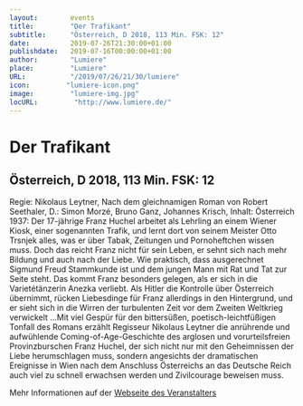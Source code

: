 ```yaml
---
layout:        events
title:         "Der Trafikant"
subtitle:      "Österreich, D 2018, 113 Min. FSK: 12"
date:          2019-07-26T21:30:00+01:00
publishdate:   2019-07-16T00:00:00+01:00
author:        "Lumiere"
place:         "Lumiere"
URL:           "/2019/07/26/21/30/lumiere"
icon:         "lumiere-icon.png"
image:         "lumiere-img.jpg"
locURL:         "http://www.lumiere.de/"
---
```


Der Trafikant
===========

Österreich, D 2018, 113 Min. FSK: 12
-----------

Regie: Nikolaus Leytner, Nach dem gleichnamigen Roman von Robert Seethaler, D.: Simon Morzé, Bruno Ganz, Johannes Krisch, Inhalt: Österreich 1937: Der 17-jährige Franz Huchel arbeitet als Lehrling an einem Wiener Kiosk, einer sogenannten Trafik, und lernt dort von seinem Meister Otto Trsnjek alles, was er über Tabak, Zeitungen und Pornoheftchen wissen muss. Doch das reicht Franz nicht für sein Leben, er sehnt sich nach mehr Bildung und auch nach der Liebe. Wie praktisch, dass ausgerechnet Sigmund Freud Stammkunde ist und dem jungen Mann mit Rat und Tat zur Seite steht. Das kommt Franz besonders gelegen, als er sich in die Varietétänzerin Anezka  verliebt. Als Hitler die Kontrolle über Österreich übernimmt, rücken Liebesdinge für Franz allerdings in den Hintergrund, und er sieht sich in die Wirren der turbulenten Zeit vor dem Zweiten Weltkrieg verwickelt ...Mit viel Gespür für den bittersüßen, poetisch-leichtfüßigen Tonfall des Romans erzählt Regisseur Nikolaus Leytner die anrührende und aufwühlende Coming-of-Age-Geschichte des arglosen und vorurteilsfreien Provinzburschen Franz Huchel, der sich nicht nur mit den Geheimnissen der Liebe herumschlagen muss, sondern angesichts der dramatischen Ereignisse in Wien nach dem Anschluss Österreichs an das Deutsche Reich auch viel zu schnell erwachsen werden und Zivilcourage beweisen muss.

Mehr Informationen auf der [Webseite des Veranstalters](http://www.lumiere.de/19/07/trafikant.htm)
